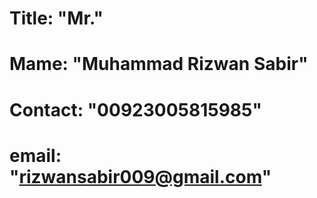# Title:   "Mr."
# Mame:    "Muhammad Rizwan Sabir"
# Contact: "00923005815985"
# email:   "rizwansabir009@gmail.com"


